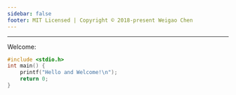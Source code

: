 ```yaml
---
sidebar: false
footer: MIT Licensed | Copyright © 2018-present Weigao Chen
---
```

<!-- <Card/> -->
<!-- <Test2/> -->
<!-- <Homepage/> -->
<!-- <welcome/> -->
<HomeIndex/>

-----

Welcome:

```c {3}
#include <stdio.h>
int main() {
    printf("Hello and Welcome!\n");
    return 0;
}
```